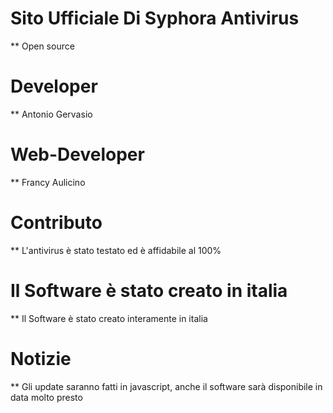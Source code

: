 # Sito Ufficiale Di Syphora Antivirus
** Open source
# Developer
** Antonio Gervasio
# Web-Developer
** Francy Aulicino
# Contributo
** L'antivirus è stato testato ed è affidabile al 100%
# Il Software è stato creato in italia
** Il Software è stato creato interamente in italia
# Notizie
** Gli update saranno fatti in javascript, anche il software sarà disponibile in data molto presto
